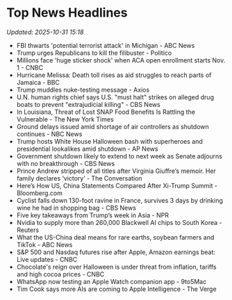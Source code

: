 # Top News Headlines

_Updated: 2025-10-31 15:18_

- FBI thwarts 'potential terrorist attack' in Michigan - ABC News
- Trump urges Republicans to kill the filibuster - Politico
- Millions face 'huge sticker shock' when ACA open enrollment starts Nov. 1 - CNBC
- Hurricane Melissa: Death toll rises as aid struggles to reach parts of Jamaica - BBC
- Trump muddles nuke-testing message - Axios
- U.N. human rights chief says U.S. "must halt" strikes on alleged drug boats to prevent "extrajudicial killing" - CBS News
- In Louisiana, Threat of Lost SNAP Food Benefits Is Rattling the Vulnerable - The New York Times
- Ground delays issued amid shortage of air controllers as shutdown continues - NBC News
- Trump hosts White House Halloween bash with superheroes and presidential lookalikes amid shutdown - AP News
- Government shutdown likely to extend to next week as Senate adjourns with no breakthrough - CBS News
- Prince Andrew stripped of all titles after Virginia Giuffre’s memoir. Her family declares ‘victory’ - The Conversation
- Here’s How US, China Statements Compared After Xi-Trump Summit - Bloomberg.com
- Cyclist falls down 130-foot ravine in France, survives 3 days by drinking wine he had in shopping bag - CBS News
- Five key takeaways from Trump’s week in Asia - NPR
- Nvidia to supply more than 260,000 Blackwell AI chips to South Korea - Reuters
- What the US-China deal means for rare earths, soybean farmers and TikTok - ABC News
- S&P 500 and Nasdaq futures rise after Apple, Amazon earnings beat: Live updates - CNBC
- Chocolate's reign over Halloween is under threat from inflation, tariffs and high cocoa prices - CNBC
- WhatsApp now testing an Apple Watch companion app - 9to5Mac
- Tim Cook says more AIs are coming to Apple Intelligence - The Verge